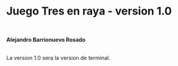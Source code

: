 # Juego Tres en raya  -  version 1.0

<br>

**Alejandro Barrionuevo Rosado**
<br> <br>

La version 1.0 sera la version de terminal.



